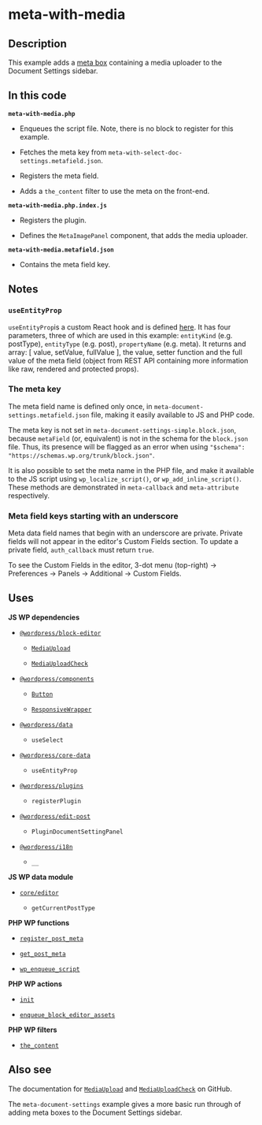 # meta-with-media

## Description

This example adds a [meta box](https://developer.wordpress.org/plugins/metadata/custom-meta-boxes/) containing a media uploader to the Document Settings sidebar.

## In this code

**`meta-with-media.php`**

- Enqueues the script file. Note, there is no block to register for this example.

- Fetches the meta key from `meta-with-select-doc-settings.metafield.json`.

- Registers the meta field.

- Adds a `the_content` filter to use the meta on the front-end.

**`meta-with-media.php.index.js`**

- Registers the plugin.

- Defines the `MetaImagePanel` component, that adds the media uploader.

**`meta-with-media.metafield.json`**

- Contains the meta field key.

## Notes

### `useEntityProp`

`useEntityProp`is a custom React hook and is defined [here](https://github.com/WordPress/gutenberg/blob/trunk/packages/core-data/src/entity-provider.js#L85). It has four parameters, three of which are used in this example: `entityKind` (e.g. postType), `entityType` (e.g. post), `propertyName` (e.g. meta). It returns and array: [ value, setValue, fullValue ], the value, setter function and the full value of the meta field (object from REST API containing more information like raw, rendered and protected props).

### The meta key

The meta field name is defined only once, in `meta-document-settings.metafield.json` file, making it easily available to JS and PHP code.

The meta key is not set in `meta-document-settings-simple.block.json`, because `metaField` (or, equivalent) is not in the schema for the `block.json` file. Thus, its presence will be flagged as an error when using `"$schema": "https://schemas.wp.org/trunk/block.json"`.

It is also possible to set the meta name in the PHP file, and make it available to the JS script using `wp_localize_script()`, or `wp_add_inline_script()`. These methods are demonstrated in `meta-callback` and `meta-attribute` respectively.

### Meta field keys starting with an underscore

Meta data field names that begin with an underscore are private. Private fields will not appear in the editor's Custom Fields section. To update a private field, `auth_callback` must return `true`.

To see the Custom Fields in the editor, 3-dot menu (top-right) -> Preferences -> Panels -> Additional -> Custom Fields.

## Uses

**JS WP dependencies**

- [`@wordpress/block-editor`](https://developer.wordpress.org/block-editor/reference-guides/packages/packages-block-editor/)

  - [`MediaUpload`](https://github.com/WordPress/gutenberg/blob/HEAD/packages/block-editor/src/components/media-upload/README.md)

  - [`MediaUploadCheck`](https://github.com/WordPress/gutenberg/blob/HEAD/packages/block-editor/src/components/media-upload/README.md)

- [`@wordpress/components`](https://developer.wordpress.org/block-editor/reference-guides/components/)

  - [`Button`](https://developer.wordpress.org/block-editor/reference-guides/components/button/)

  - [`ResponsiveWrapper`](https://developer.wordpress.org/block-editor/reference-guides/components/responsive-wrapper/)

- [`@wordpress/data`](https://developer.wordpress.org/block-editor/reference-guides/packages/packages-data/)

  - `useSelect`

- [`@wordpress/core-data`](https://developer.wordpress.org/block-editor/reference-guides/packages/packages-core-data/)

  - `useEntityProp`

- [`@wordpress/plugins`](https://developer.wordpress.org/block-editor/reference-guides/packages/packages-plugins/)

  - `registerPlugin`

- [`@wordpress/edit-post`](https://developer.wordpress.org/block-editor/reference-guides/packages/packages-edit-post/)

  - `PluginDocumentSettingPanel`

- [`@wordpress/i18n`](https://developer.wordpress.org/block-editor/reference-guides/packages/packages-i18n/)

  - `__`

**JS WP data module**

- [`core/editor`](https://developer.wordpress.org/block-editor/reference-guides/data/data-core-editor/)

  - `getCurrentPostType`

**PHP WP functions**

- [`register_post_meta`](https://developer.wordpress.org/reference/functions/register_post_meta/)

- [`get_post_meta`](https://developer.wordpress.org/reference/functions/get_post_meta/)

- [`wp_enqueue_script`](https://developer.wordpress.org/reference/functions/wp_enqueue_script/)

**PHP WP actions**

- [`init`](https://developer.wordpress.org/reference/hooks/init/)

- [`enqueue_block_editor_assets`](https://developer.wordpress.org/reference/hooks/enqueue_block_editor_assets/)

**PHP WP filters**

- [`the_content`](https://developer.wordpress.org/reference/functions/the_content/)

## Also see

The documentation for [`MediaUpload`](https://github.com/WordPress/gutenberg/blob/HEAD/packages/block-editor/src/components/media-upload/README.md) and [`MediaUploadCheck`](https://github.com/WordPress/gutenberg/blob/HEAD/packages/block-editor/src/components/media-upload/README.md) on GitHub.

The `meta-document-settings` example gives a more basic run through of adding meta boxes to the Document Settings sidebar.
